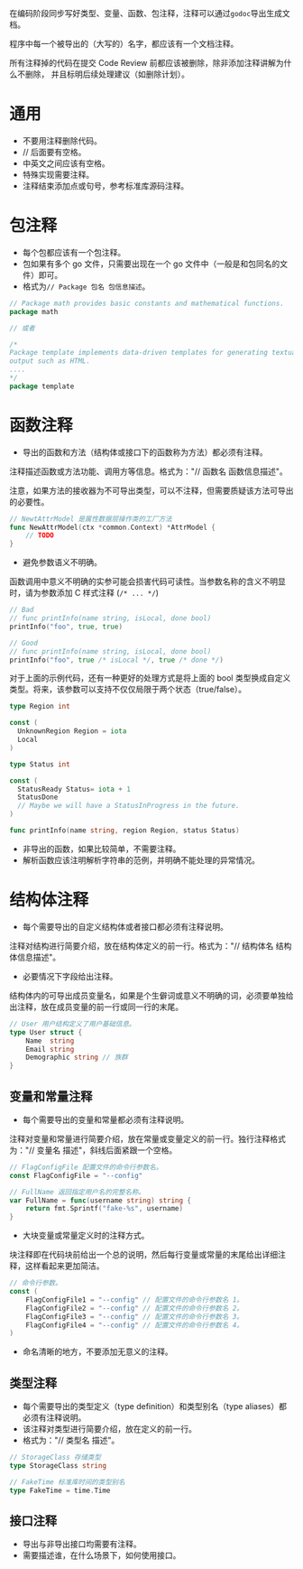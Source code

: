 在编码阶段同步写好类型、变量、函数、包注释，注释可以通过`godoc`导出生成文档。

程序中每一个被导出的（大写的）名字，都应该有一个文档注释。

所有注释掉的代码在提交 Code Review 前都应该被删除，除非添加注释讲解为什么不删除， 并且标明后续处理建议（如删除计划）。

# 通用

- 不要用注释删除代码。
- // 后面要有空格。
- 中英文之间应该有空格。
- 特殊实现需要注释。
- 注释结束添加点或句号，参考标准库源码注释。

# 包注释

- 每个包都应该有一个包注释。
- 包如果有多个 go 文件，只需要出现在一个 go 文件中（一般是和包同名的文件）即可。
- 格式为`// Package 包名 包信息描述`。

```go
// Package math provides basic constants and mathematical functions.
package math

// 或者

/*
Package template implements data-driven templates for generating textual
output such as HTML.
....
*/
package template
```

# 函数注释
- 导出的函数和方法（结构体或接口下的函数称为方法）都必须有注释。

注释描述函数或方法功能、调用方等信息。格式为："// 函数名 函数信息描述"。

注意，如果方法的接收器为不可导出类型，可以不注释，但需要质疑该方法可导出的必要性。
```go
// NewtAttrModel 是属性数据层操作类的工厂方法
func NewAttrModel(ctx *common.Context) *AttrModel {
    // TODO
}
```
- 避免参数语义不明确。

函数调用中意义不明确的实参可能会损害代码可读性。当参数名称的含义不明显时，请为参数添加 C 样式注释 (`/* ... */`)
```go
// Bad
// func printInfo(name string, isLocal, done bool)
printInfo("foo", true, true)

// Good 
// func printInfo(name string, isLocal, done bool)
printInfo("foo", true /* isLocal */, true /* done */)
```
对于上面的示例代码，还有一种更好的处理方式是将上面的 bool 类型换成自定义类型。将来，该参数可以支持不仅仅局限于两个状态（true/false）。
```go
type Region int

const (
  UnknownRegion Region = iota
  Local
)

type Status int

const (
  StatusReady Status= iota + 1
  StatusDone
  // Maybe we will have a StatusInProgress in the future.
)

func printInfo(name string, region Region, status Status)
```
- 非导出的函数，如果比较简单，不需要注释。
- 解析函数应该注明解析字符串的范例，并明确不能处理的异常情况。

# 结构体注释
- 每个需要导出的自定义结构体或者接口都必须有注释说明。

注释对结构进行简要介绍，放在结构体定义的前一行。格式为："// 结构体名 结构体信息描述"。

- 必要情况下字段给出注释。

结构体内的可导出成员变量名，如果是个生僻词或意义不明确的词，必须要单独给出注释，放在成员变量的前一行或同一行的末尾。
```go
// User 用户结构定义了用户基础信息。
type User struct {
    Name  string
    Email string
    Demographic string // 族群
}
```
## 变量和常量注释
- 每个需要导出的变量和常量都必须有注释说明。

注释对变量和常量进行简要介绍，放在常量或变量定义的前一行。独行注释格式为："// 变量名 描述"，斜线后面紧跟一个空格。
```go
// FlagConfigFile 配置文件的命令行参数名。
const FlagConfigFile = "--config"

// FullName 返回指定用户名的完整名称。
var FullName = func(username string) string {
    return fmt.Sprintf("fake-%s", username)
}
```
- 大块变量或常量定义时的注释方式。

块注释即在代码块前给出一个总的说明，然后每行变量或常量的末尾给出详细注释，这样看起来更加简洁。
```go
// 命令行参数。
const (
    FlagConfigFile1 = "--config" // 配置文件的命令行参数名 1。
    FlagConfigFile2 = "--config" // 配置文件的命令行参数名 2。
    FlagConfigFile3 = "--config" // 配置文件的命令行参数名 3。
    FlagConfigFile4 = "--config" // 配置文件的命令行参数名 4。
)
```
- 命名清晰的地方，不要添加无意义的注释。
## 类型注释
- 每个需要导出的类型定义（type definition）和类型别名（type aliases）都必须有注释说明。
- 该注释对类型进行简要介绍，放在定义的前一行。
- 格式为："// 类型名 描述"。

```go
// StorageClass 存储类型
type StorageClass string

// FakeTime 标准库时间的类型别名
type FakeTime = time.Time
```
## 接口注释
- 导出与非导出接口均需要有注释。
- 需要描述谁，在什么场景下，如何使用接口。
